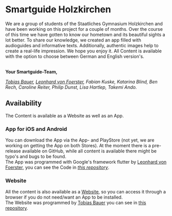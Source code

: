 # Smartguide Holzkirchen

We are a group of students of the Staatliches Gymnasium Holzkirchen and have been working on this project for a couple of months. Over the course of this time we have gotten to know our hometown and its beautiful sights a lot better. To share our knowledge, we created an app filled with audioguides and informative texts. Additionally, authentic images help to create a real-life impression. We hope you enjoy it. All Content is available with the option to choose between German and English version's.

\
**Your Smartguide-Team,**

_[Tobias Bauer](https://github.com/Tobias-Bauer), [Leonhard von Foerster](https://github.com/Leo-vF), Fabian Kuske, Katarina Blind, Ben Rech, Caroline Reiter, Philip Dunst, Lisa Hartlep, Takemi Ando._

## Availability

The Content is available as a Website as well as an App.

### App for iOS and Android

You can download the App via the App- and PlayStore (not yet, we are working on getting the App on both Stores).
At the moment there is a pre-release available on GitHub, while all content is available there might be typo's and bugs to be found.
\
The App was programmed with Google's framework flutter by [Leonhard von Foerster](https://github.com/Leo-vF), you can see the Code in [_this repository_](https://github.com/Leo-vF/smartguide).

### Website

All the content is also available as a [Website](smartguide-holzkirchen.web.app), so you can access it through a browser if you do not need/want an App to be installed.
\
The Website was programmed by [Tobias Bauer](https://github.com/Tobias-Bauer) you can see in [this repository](https://github.com/Tobias-Bauer/Smartguide-Holzkirchen).
